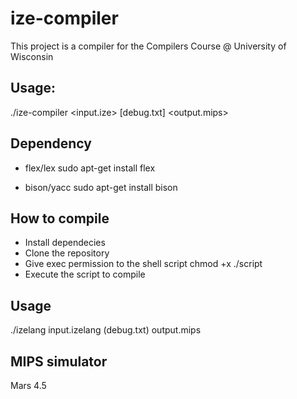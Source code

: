 # ize-compiler

This project is a compiler for the Compilers Course @ University of Wisconsin

## Usage:

./ize-compiler <input.ize> [debug.txt] <output.mips>

## Dependency

- flex/lex
sudo apt-get install flex

- bison/yacc
sudo apt-get install bison

## How to compile

- Install dependecies
- Clone the repository
- Give exec permission to the shell script 
chmod +x ./script
- Execute the script to compile

## Usage
./izelang input.izelang (debug.txt) output.mips

## MIPS simulator
Mars 4.5
